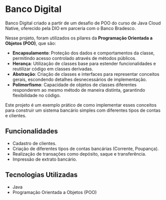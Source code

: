 # Banco Digital

Banco Digital criado a partir de um desafio de POO do curso de Java Cloud Native, oferecido pela DIO em parceria com o Banco Bradesco.

Nesse projeto, foram utilizados os pilares da **Programação Orientada a Objetos (POO)**, que são:

- **Encapsulamento**: Proteção dos dados e comportamentos da classe, permitindo acesso controlado através de métodos públicos.
- **Herança**: Utilização de classes base para estender funcionalidades e reutilizar código em classes derivadas.
- **Abstração**: Criação de classes e interfaces para representar conceitos gerais, escondendo detalhes desnecessários de implementação.
- **Polimorfismo**: Capacidade de objetos de classes diferentes responderem ao mesmo método de maneira distinta, garantindo flexibilidade no código.

Este projeto é um exemplo prático de como implementar esses conceitos para construir um sistema bancário simples com diferentes tipos de contas e clientes.

## Funcionalidades
- Cadastro de clientes.
- Criação de diferentes tipos de contas bancárias (Corrente, Poupança).
- Realização de transações como depósito, saque e transferência.
- Impressão de extrato bancário.

## Tecnologias Utilizadas
- Java
- Programação Orientada a Objetos (POO)
